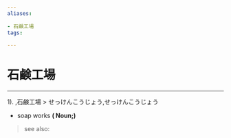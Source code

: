 ```yaml
---
aliases:
    
- 石鹸工場
tags:
    
---
```


# 石鹸工場
---
1).
,石鹸工場 > せっけんこうじょう,せっけんこうじょう

- soap works
**( Noun;)**
> see also: 
            